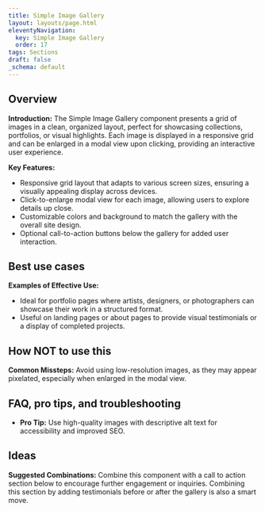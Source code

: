 ```yaml
---
title: Simple Image Gallery
layout: layouts/page.html
eleventyNavigation:
  key: Simple Image Gallery
  order: 17
tags: Sections
draft: false
_schema: default
---
```

## Overview
**Introduction:** The Simple Image Gallery component presents a grid of images in a clean, organized layout, perfect for showcasing collections, portfolios, or visual highlights. Each image is displayed in a responsive grid and can be enlarged in a modal view upon clicking, providing an interactive user experience.

**Key Features:** 
- Responsive grid layout that adapts to various screen sizes, ensuring a visually appealing display across devices.
- Click-to-enlarge modal view for each image, allowing users to explore details up close.
- Customizable colors and background to match the gallery with the overall site design.
- Optional call-to-action buttons below the gallery for added user interaction.

## Best use cases
**Examples of Effective Use:** 
- Ideal for portfolio pages where artists, designers, or photographers can showcase their work in a structured format.
- Useful on landing pages or about pages to provide visual testimonials or a display of completed projects.

## How **NOT** to use this
**Common Missteps:** 
Avoid using low-resolution images, as they may appear pixelated, especially when enlarged in the modal view.

## FAQ, pro tips, and troubleshooting
- **Pro Tip:** Use high-quality images with descriptive alt text for accessibility and improved SEO.

## Ideas
**Suggested Combinations:** Combine this component with a call to action section below to encourage further engagement or inquiries. Combining this section by adding testimonials before or after the gallery is also a smart move.
